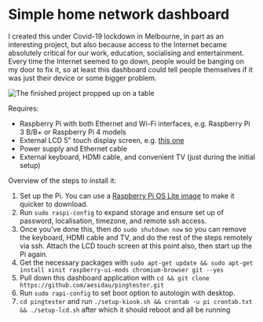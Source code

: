 Simple home network dashboard
=============================

I created this under Covid-19 lockdown in Melbourne, in part as an 
interesting project, but also because access to the Internet became absolutely
critical for our work, education, socialising and entertainment. Every time
the Internet seemed to go down, people would be banging on my door to fix it,
so at least this dashboard could tell people themselves if it was just their
device or some bigger problem.

![The finished project propped up on a table](readmefiles/project_image.jpg)

Requires:
* Raspberry Pi with both Ethernet and Wi-Fi interfaces, e.g. Raspberry Pi 3 B/B+ or Raspberry Pi 4 models
* External LCD 5" touch display screen, e.g. [this one](https://raspberry.piaustralia.com.au/products/little-bird-5-display)
* Power supply and Ethernet cable
* External keyboard, HDMI cable, and convenient TV (just during the initial setup)

Overview of the steps to install it:
1. Set up the Pi. You can use a [Raspberry Pi OS Lite image](https://www.raspberrypi.org/downloads/raspberry-pi-os/) to make it quicker to download.
1. Run `sudo raspi-config` to expand storage and ensure set up of password, localisation, timezone, and remote ssh access. 
1. Once you've done this, then do `sudo shutdown now` so you can remove the keyboard, HDMI cable and TV, and do the rest of the steps remotely via ssh. Attach the LCD touch screen at this point also, then start up the Pi again.
1. Get the necessary packages with `sudo apt-get update && sudo apt-get install xinit raspberry-ui-mods chromium-browser git --yes`
1. Pull down this dashboard application with `cd && git clone https://github.com/aesidau/pingtester.git`
1. Run `sudo rapi-config` to set boot option to autologin with desktop.
1. `cd pingtester` and run `./setup-kiosk.sh && crontab -u pi crontab.txt && ./setup-lcd.sh` after which it should reboot and all be running

